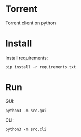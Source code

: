 # Torrent
Torrent client on python

# Install
Install requirements:

`pip install -r requirements.txt`

# Run
GUI:

`python3 -m src.gui`

CLI:

`python3 -m src.cli`
